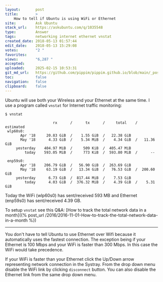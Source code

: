 ```yaml
---
layout:       post
title:        >
    How to tell if Ubuntu is using WiFi or Ethernet
site:         Ask Ubuntu
stack_url:    https://askubuntu.com/q/1035548
type:         Answer
tags:         networking internet ethernet vnstat
created_date: 2018-05-13 01:57:44
edit_date:    2018-05-13 15:29:08
votes:        "2 "
favorites:    
views:        "6,287 "
accepted:     
uploaded:     2025-02-15 10:53:31
git_md_url:   https://github.com/pippim/pippim.github.io/blob/main/_posts/2018/2018-05-13-How-to-tell-if-Ubuntu-is-using-WiFi-or-Ethernet.md
toc:          false
navigation:   false
clipboard:    false
---
```


Ubuntu will use both your Wireless and your Ethernet at the same time. I use a program called `vnstat` for Internet traffic monitoring:

``` 
$ vnstat

                      rx      /      tx      /     total    /   estimated
 wlp60s0:
       Apr '18     20.83 GiB  /    1.55 GiB  /   22.38 GiB
       May '18      4.33 GiB  /    5.34 MiB  /    4.34 GiB  /   11.36 GiB
     yesterday    404.97 MiB  /     509 KiB  /  405.47 MiB
         today    593.05 MiB  /     773 KiB  /  593.80 MiB  /      --    

 enp59s0:
       Apr '18    206.79 GiB  /   56.90 GiB  /  263.69 GiB
       May '18     63.19 GiB  /   13.34 GiB  /   76.53 GiB  /  200.60 GiB
     yesterday      6.73 GiB  /  817.44 MiB  /    7.53 GiB
         today      4.03 GiB  /  376.32 MiB  /    4.39 GiB  /    5.31 GiB
```

Today the WiFi (wlp60s0) has sent/received 593 MB and Ethernet (enp59s0) has sent/received 4.39 GB.

To setup `vnstat` see this Q&A: [How to track the total network data in a month]({% post_url /2016/2016-11-01-How-to-track-the-total-network-data-in-a-month %})

----------

You don't have to tell Ubuntu to use Ethernet over Wifi because it automatically uses the fastest connection. The exception being if your Ethernet is 100 Mbps and your WiFi is faster than 300 Mbps. In this case the WiFi would take precedence.

If your WiFi is faster than your Ethernet click the Up/Down arrow representing network connection in the Systray. From the drop down menu disable the WiFi link by clicking `disconnect` button. You can also disable the Ethernet link from the same drop down menu.
